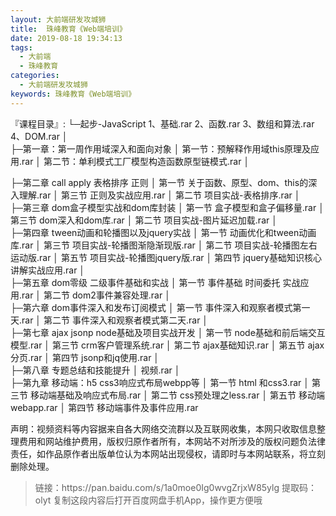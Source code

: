 ```yaml
---
layout: 大前端研发攻城狮
title:  珠峰教育《Web端培训》
date: 2019-08-18 19:34:13
tags:
  - 大前端
  - 珠峰教育
categories:
  - 大前端研发攻城狮
keywords: 珠峰教育《Web端培训》
---
```

『课程目录』:
└─起步-JavaScript
        1、基础.rar
        2、函数.rar
        3、数组和算法.rar
        4、DOM.rar
│  
├─第一章：第一周作用域深入和面向对象
│      第一节：预解释作用域this原理及应用.rar
│      第二节：单利模式工厂模型构造函数原型链模式.rar
│      
<!-- more --> 
├─第二章 call apply 表格排序 正则
│      第一节 关于函数、原型、dom、this的深入理解.rar
│      第三节 正则及实战应用.rar
│      第二节 项目实战-表格排序.rar
│      
├─第三章 dom盒子模型实战和dom库封装
│      第一节 盒子模型和盒子偏移量.rar
│      第三节 dom深入和dom库.rar
│      第二节 项目实战-图片延迟加载.rar
│      
├─第四章 tween动画和轮播图以及jquery实战
│      第一节 动画优化和tween动画库.rar
│      第三节 项目实战-轮播图渐隐渐现版.rar
│      第二节 项目实战-轮播图左右运动版.rar
│      第五节 项目实战-轮播图jquery版.rar
│      第四节 jquery基础知识核心讲解实战应用.rar
│      
├─第五章 dom零级 二级事件基础和实战
│      第一节 事件基础 时间委托 实战应用.rar
│      第二节 dom2事件兼容处理.rar
│      
├─第六章 dom事件深入和发布订阅模式
│      第一节 事件深入和观察者模式第一天.rar
│      第二节 事件深入和观察者模式第二天.rar
│      
├─第七章 ajax jsonp node基础及项目实战开发
│      第一节 node基础和前后端交互模型.rar
│      第三节 crm客户管理系统.rar
│      第二节 ajax基础知识.rar
│      第五节 ajax分页.rar
│      第四节 jsonp和jq使用.rar
│      
├─第八章 专题总结和技能提升
│      视频.rar
│      
├─第九章 移动端：h5 css3响应式布局webpp等
│      第一节 html 和css3.rar
│      第三节 移动端基础及响应式布局.rar
│      第二节 css预处理之less.rar
│      第五节 移动端webapp.rar
│      第四节 移动端事件及事件应用.rar
<div>
    <div class="post-copyright__author">
      <span class="post-copyright-meta">声明：视频资料等内容据来自各大网络交流群以及互联网收集，本网只收取信息整理费用和网站维护费用，版权归原作者所有，本网站不对所涉及的版权问题负法律责任，如作品原作者出版单位认为本网站出现侵权，请即时与本网站联系，将立刻删除处理。 </span>
    </div>
</div>

<blockquote class="blockquote-center">
链接：https://pan.baidu.com/s/1a0moe0Ig0wvgZrjxW85ylg 
提取码：olyt 
复制这段内容后打开百度网盘手机App，操作更方便哦
</blockquote>

